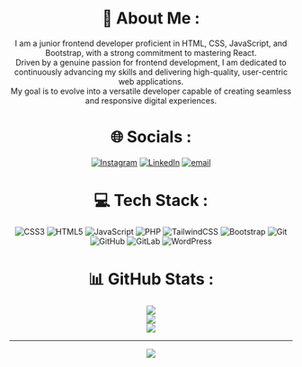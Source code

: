 
<div align='center'>

# 💫 About Me :
I am a junior frontend developer proficient in HTML, CSS, JavaScript, and Bootstrap, with a strong commitment to mastering React.<br>Driven by a genuine passion for frontend development, I am dedicated to continuously advancing my skills and delivering high-quality, user-centric web applications.<br>My goal is to evolve into a versatile developer capable of creating seamless and responsive digital experiences.


# 🌐 Socials :
[![Instagram](https://img.shields.io/badge/Instagram-%23E4405F.svg?logo=Instagram&logoColor=white)](https://instagram.com/_artin1385) [![LinkedIn](https://img.shields.io/badge/LinkedIn-%230077B5.svg?logo=linkedin&logoColor=white)](https://linkedin.com/in/https://www.linkedin.com/in/artinkarimi-dev/) [![email](https://img.shields.io/badge/Email-D14836?logo=gmail&logoColor=white)](mailto:artinkarimy1385@gmail.com) 

# 💻 Tech Stack :
![CSS3](https://img.shields.io/badge/css3-%231572B6.svg?style=for-the-badge&logo=css3&logoColor=white) ![HTML5](https://img.shields.io/badge/html5-%23E34F26.svg?style=for-the-badge&logo=html5&logoColor=white) ![JavaScript](https://img.shields.io/badge/javascript-%23323330.svg?style=for-the-badge&logo=javascript&logoColor=%23F7DF1E) ![PHP](https://img.shields.io/badge/php-%23777BB4.svg?style=for-the-badge&logo=php&logoColor=white) ![TailwindCSS](https://img.shields.io/badge/tailwindcss-%2338B2AC.svg?style=for-the-badge&logo=tailwind-css&logoColor=white) ![Bootstrap](https://img.shields.io/badge/bootstrap-%238511FA.svg?style=for-the-badge&logo=bootstrap&logoColor=white) ![Git](https://img.shields.io/badge/git-%23F05033.svg?style=for-the-badge&logo=git&logoColor=white) ![GitHub](https://img.shields.io/badge/github-%23121011.svg?style=for-the-badge&logo=github&logoColor=white) ![GitLab](https://img.shields.io/badge/gitlab-%23181717.svg?style=for-the-badge&logo=gitlab&logoColor=white)  ![WordPress](https://img.shields.io/badge/WordPress-%23117AC9.svg?style=for-the-badge&logo=WordPress&logoColor=white)
# 📊 GitHub Stats :
![](https://github-readme-stats.vercel.app/api?username=artinkarimi-dev&theme=chartreuse-dark&hide_border=false&include_all_commits=true&count_private=false)<br/>
![](https://nirzak-streak-stats.vercel.app/?user=artinkarimi-dev&theme=chartreuse-dark&hide_border=false)<br/>
![](https://github-readme-stats.vercel.app/api/top-langs/?username=artinkarimi-dev&theme=chartreuse-dark&hide_border=false&include_all_commits=true&count_private=false&layout=compact)

---
[![](https://visitcount.itsvg.in/api?id=artinkarimi-dev&icon=0&color=0)](https://visitcount.itsvg.in)

  
</div>
